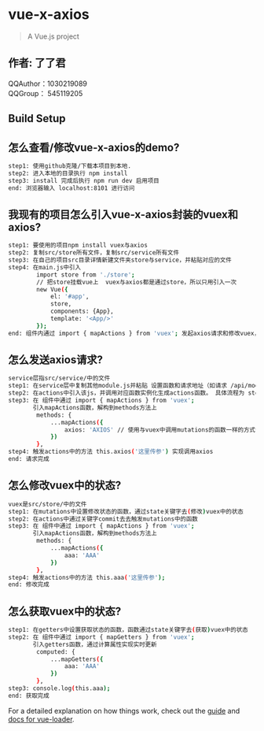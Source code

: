 # vue-x-axios

> A Vue.js project

## 作者: 了了君
QQAuthor：1030219089
<br>
QQGroup： 545119205

 
## Build Setup

## 怎么查看/修改vue-x-axios的demo?
``` bash
step1: 使用github克隆/下载本项目到本地.
step2: 进入本地的目录执行 npm install
step3: install 完成后执行 npm run dev 启用项目
end: 浏览器输入 localhost:8101 进行访问
```

## 我现有的项目怎么引入vue-x-axios封装的vuex和axios?
``` bash
step1: 要使用的项目npm install vuex与axios
step2: 复制src/store所有文件，复制src/service所有文件
step3: 在自己的项目src目录详情新建文件夹store与service，并粘贴对应的文件
step4: 在main.js中引入 
        import store from './store';
        // 把store挂载vue上  vuex与axios都是通过store，所以只用引入一次
        new Vue({
            el: '#app',
            store,
            components: {App},
            template: '<App/>'
        });
end: 组件内通过 import { mapActions } from 'vuex'; 发起axios请求和修改vuex，详情看以下内容。
```


## 怎么发送axios请求?
``` bash
service层指src/service/中的文件
step1: 在service层中复制其他module.js并粘贴 设置函数和请求地址（如请求 /api/moduleA/data, 则对应模块是moduleA,具体地址是'data'）
step2: 在actions中引入该js，并调用对应函数实例化生成actions函数。 具体流程为 store/actions.js -  service/module.x - service/Request.js - service/Base.js
step3: 在 组件中通过 import { mapActions } from 'vuex'; 
       引入mapActions函数，解构到methods方法上
        methods: {
            ...mapActions({
                axios: 'AXIOS' // 使用与vuex中调用mutations的函数一样的方式调用
            })
        },
step4: 触发actions中的方法 this.axios('这里传参') 实现调用axios
end: 请求完成
```


## 怎么修改vuex中的状态?
``` bash
vuex是src/store/中的文件
step1: 在mutations中设置修改状态的函数，通过state关键字去(修改)vuex中的状态
step2: 在actions中通过关键字commit去去触发mutations中的函数
step3: 在 组件中通过 import { mapActions } from 'vuex'; 
       引入mapActions函数，解构到methods方法上
        methods: {
            ...mapActions({
                aaa: 'AAA'
            })
        },
step4: 触发actions中的方法 this.aaa('这里传参');
end: 修改完成
```


## 怎么获取vuex中的状态?
``` bash
step1: 在getters中设置获取状态的函数，函数通过state关键字去(获取)vuex中的状态
step2: 在 组件中通过 import { mapGetters } from 'vuex';
       引入getters函数，通过计算属性实现实时更新
        computed: {
            ...mapGetters({
                aaa: 'AAA'
            })
        },
step3: console.log(this.aaa);
end: 获取完成
```

For a detailed explanation on how things work, check out the [guide](http://vuejs-templates.github.io/webpack/) and [docs for vue-loader](http://vuejs.github.io/vue-loader).
